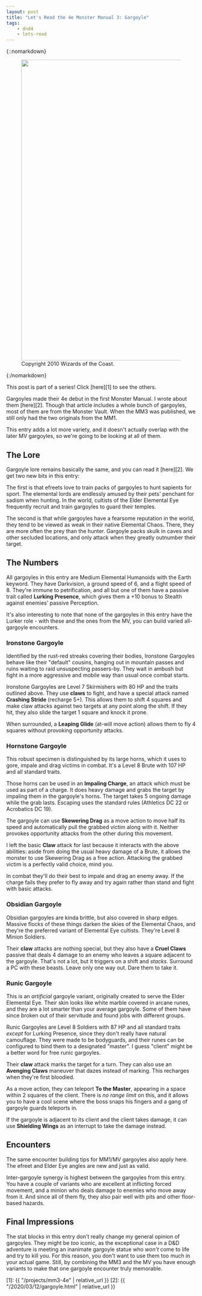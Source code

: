 ```yaml
---
layout: post
title: "Let's Read the 4e Monster Manual 3: Gargoyle"
tags:
    - dnd4
    - lets-read
---
```


{::nomarkdown}
<figure class="center">
  <img src="{{ "/assets/wir-mm3-4e-gargoyle.png" | absolute_url }}" width=800/>
  <figcaption>
    Copyright 2010 Wizards of the Coast.
  </figcaption>
</figure>
{:/nomarkdown}

This post is part of a series! Click [here][1] to see the others.

Gargoyles made their 4e debut in the first Monster Manual. I wrote about them
[here][2]. Though that article includes a whole bunch of gargoyles, most of them
are from the Monster Vault. When the MM3 was published, we still only had the
two originals from the MM1.

This entry adds a lot more variety, and it doesn't actually overlap with the
later MV gargoyles, so we're going to be looking at all of them.

## The Lore

Gargoyle lore remains basically the same, and you can read it [here][2]. We get
two new bits in this entry:

The first is that efreets love to train packs of gargoyles to hunt sapients for
sport. The elemental lords are endlessly amused by their pets' penchant for
sadism when hunting. In the world, cultists of the Elder Elemental Eye
frequently recruit and train gargoyles to guard their temples.

The second is that while gargoyles have a fearsome reputation in the world, they
tend to be viewed as weak in their native Elemental Chaos. There, they are more
often the prey than the hunter. Gargoyle packs skulk in caves and other secluded
locations, and only attack when they greatly outnumber their target.

## The Numbers

All gargoyles in this entry are Medium Elemental Humanoids with the Earth
keyword. They have Darkvision, a ground speed of 6, and a flight speed
of 8. They're immune to petrification, and all but one of them have a passive
trait called **Lurking Presence**, which gives them a +10 bonus to Stealth
against enemies' passive Perception.

It's also interesting to note that none of the gargoyles in this entry have the
Lurker role - with these and the ones from the MV, you can build varied
all-gargoyle encounters.

### Ironstone Gargoyle

Identified by the rust-red streaks covering their bodies, Ironstone Gargoyles
behave like their "default" cousins, hanging out in mountain passes and ruins
waiting to raid unsuspecting passers-by. They wait in ambush but fight in a more
aggressive and mobile way than usual once combat starts.

Ironstone Gargoyles are Level 7 Skirmishers with 80 HP and the traits outlined
above. They use **claws** to fight, and have a special attack named **Crashing
Stride** (recharge 5+). This allows them to shift 4 squares and make claw
attacks against two targets at any point along the shift. If they hit, they also
slide the target 1 square and knock it prone.

When surrounded, a **Leaping Glide** (at-will move action) allows them to fly 4
squares without provoking opportunity attacks.

### Hornstone Gargoyle

This robust specimen is distinguished by its large horns, which it uses to gore,
impale and drag victims in combat. It's a Level 8 Brute with 107 HP and all
standard traits.

Those horns can be used in an **Impaling Charge**, an attack which must be used
as part of a charge. It does heavy damage and grabs the target by impaling them
in the gargoyle's horns. The target takes 5 ongoing damage while the grab
lasts. Escaping uses the standard rules (Athletics DC 22 or Acrobatics DC 19).

The gargoyle can use **Skewering Drag** as a move action to move half its speed
and automatically pull the grabbed victim along with it. Neither provokes
opportunity attacks from the other during this movement.

I left the basic **Claw** attack for last because it interacts with the above
abilities: aside from doing the usual heavy damage of a Brute, it allows the
monster to use Skewering Drag as a free action. Attacking the grabbed victim is
a perfectly valid choice, mind you.

In combat they'll do their best to impale and drag an enemy away. If the charge
fails they prefer to fly away and try again rather than stand and fight with
basic attacks.

### Obsidian Gargoyle

Obsidian gargoyles are kinda brittle, but also covered in sharp edges. Massive
flocks of these things darken the skies of the Elemental Chaos, and they're the
preferred variant of Elemental Eye cultists. They're Level 8 Minion Soldiers.

Their **claw** attacks are nothing special, but they also have a **Cruel Claws**
passive that deals 4 damage to an enemy who leaves a square adjacent to the
gargoyle. That's not a lot, but it triggers on a shift and _stacks_. Surround a
PC with these beasts. Leave only one way out. Dare them to take it.

### Runic Gargoyle

This is an _artificial_ gargoyle variant, originally created to serve the Elder
Elemental Eye. Their skin looks like white marble covered in arcane runes, and
they are a lot smarter than your average gargoyle. Some of them have since
broken out of their servitude and found jobs with different groups.

Runic Gargoyles are Level 8 Soldiers with 87 HP and all standard traits _except_
for Lurking Presence, since they don't really have natural camouflage. They were
made to be bodyguards, and their runes can be configured to bind them to a
designated "master". I guess "client" might be a better word for free runic
gargoyles.

Their **claw** attack marks the target for a turn. They can also use an
**Avenging Claws** maneuver that dazes instead of marking. This recharges when
they're first bloodied.

As a move action, they can teleport **To the Master**, appearing in a space
within 2 squares of the client. There is _no range limit_ on this, and it allows
you to have a cool scene where the boss snaps his fingers and a gang of gargoyle
guards teleports in.

If the gargoyle is adjacent to its client and the client takes damage, it can
use **Shielding Wings** as an interrupt to take the damage instead.

## Encounters

The same encounter building tips for MM1/MV gargoyles also apply here. The
efreet and Elder Eye angles are new and just as valid.

Inter-gargoyle synergy is highest between the gargoyles from this entry. You
have a couple of variants who are excellent at inflicting forced movement, and a
minion who deals damage to enemies who move away from it. And since all of them
fly, they also pair well with pits and other floor-based hazards.

## Final Impressions

The stat blocks in this entry don't really change my general opinion of
gargoyles. They might be _too_ iconic, as the exceptional case in a D&D
adventure is meeting an inanimate gargoyle statue who _won't_ come to life and
try to kill you. For this reason, you don't want to use them too much in your
actual game. Still, by combining the MM3 and the MV you have enough variants to
make that one gargoyle encounter truly memorable.


[1]: {{ "/projects/mm3-4e" | relative_url }}
[2]: {{ "/2020/03/12/gargoyle.html" | relative_url }}
